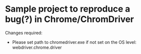 # Sample project to reproduce a bug(?) in Chrome/ChromDriver

Changes required:

* Please set path to chromedriver.exe if not set on the OS level: webdriver.chrome.driver


